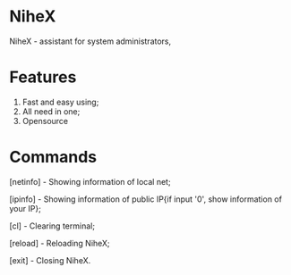 # NiheX
NiheX - assistant for system administrators, 
# Features
1) Fast and easy using;
2) All need in one;
3) Opensource
# Commands
[netinfo] - Showing information of local net;


  [ipinfo] - Showing information of public IP{if input '0', show information of your IP};

  [cl] - Clearing terminal;

  [reload] - Reloading NiheX;

  [exit] - Closing NiheX.
